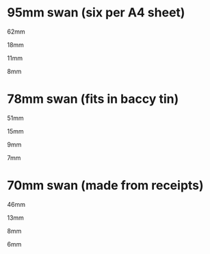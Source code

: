 # 95mm swan (six per A4 sheet)

62mm

18mm

11mm

8mm

# 78mm swan (fits in baccy tin)

51mm

15mm

9mm

7mm

# 70mm swan (made from receipts)

46mm

13mm

8mm

6mm





